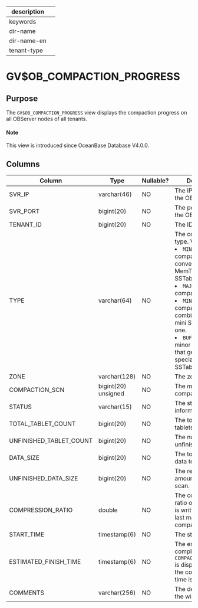|description||
|---|---|
|keywords||
|dir-name||
|dir-name-en||
|tenant-type||

# GV$OB_COMPACTION_PROGRESS

## Purpose

The `GV$OB_COMPACTION_PROGRESS` view displays the compaction progress on all OBServer nodes of all tenants.

<main id="notice" type='explain'>
  <h4>Note</h4>
  <p>This view is introduced since OceanBase Database V4.0.0. </p>
</main>

## Columns

| Column | Type | Nullable? | Description |
|-------------------------|--------------|------------|--------|
| SVR_IP | varchar(46) | NO | The IP address of the OBServer node. |
| SVR_PORT | bigint(20) | NO | The port number of the OBServer node. |
| TENANT_ID | bigint(20) | NO | The ID of the tenant. |
| TYPE | varchar(64) | NO | The compaction type. Valid values: <li> `MINI`: minor or L0 compaction that converts MemTables into SSTables.   <li> `MAJOR`: major compaction.   <li> `MINI MINOR`: L1 compaction that combines multiple mini SSTables into one.   <li> `BUF MINOR`: buffer minor compaction that generates special buffer minor SSTables. |
| ZONE | varchar(128) | NO | The zone. |
| COMPACTION_SCN | bigint(20) unsigned | NO | The major compaction version. |
| STATUS | varchar(15) | NO | The status information. |
| TOTAL_TABLET_COUNT | bigint(20) | NO | The total number of tablets. |
| UNFINISHED_TABLET_COUNT | bigint(20) | NO | The number of unfinished tablets. |
| DATA_SIZE | bigint(20) | NO | The total amount of data to scan. |
| UNFINISHED_DATA_SIZE | bigint(20) | NO | The remaining amount of data to scan. |
| COMPRESSION_RATIO | double | NO | The compression ratio of the data that is written since the last major compaction version. |
| START_TIME | timestamp(6) | NO | The start time. |
| ESTIMATED_FINISH_TIME | timestamp(6) | NO | The estimated completion time. If `COMPACTION_PROGRESS` is displayed as `100`, the compaction end time is displayed. |
| COMMENTS | varchar(256) | NO | The description of the window. |
